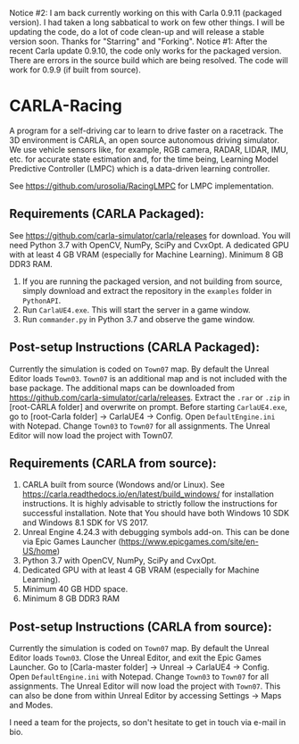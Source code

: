 Notice #2: I am back currently working on this with Carla 0.9.11 (packaged version). I had taken a  long sabbatical to work on few other things. I will be updating the code, do a lot of code clean-up and will release a stable version soon. Thanks for "Starring" and "Forking".
Notice #1: After the recent Carla update 0.9.10, the code only works for the packaged version. There are errors in the source build which are being resolved. The code will work for 0.9.9 (if built from source).

# CARLA-Racing

A program for a self-driving car to learn to drive faster on a racetrack. The 3D environment is CARLA, an open source autonomous driving simulator. We use vehicle sensors like, for example, RGB camera, RADAR, LIDAR, IMU, etc. for accurate state estimation and, for the time being, Learning Model Predictive Controller (LMPC) which is a data-driven learning controller.

See https://github.com/urosolia/RacingLMPC for LMPC implementation.

## Requirements (CARLA Packaged):
See https://github.com/carla-simulator/carla/releases for download.
You will need Python 3.7 with OpenCV, NumPy, SciPy and CvxOpt. A dedicated GPU with at least 4 GB VRAM (especially for Machine Learning). Minimum 8 GB DDR3 RAM.
1. If you are running the packaged version, and not building from source, simply download and extract the repository in the `examples` folder in `PythonAPI`.
2. Run `CarlaUE4.exe`. This will start the server in a game window.
3. Run `commander.py` in Python 3.7 and observe the game window.

## Post-setup Instructions (CARLA Packaged):
Currently the simulation is coded on `Town07` map. By default the Unreal Editor loads `Town03`. `Town07` is an additional map and is not included with the base package. The additional maps can be downloaded from https://github.com/carla-simulator/carla/releases. Extract the `.rar` or `.zip` in [root-CARLA folder] and overwrite on prompt. Before starting `CarlaUE4.exe`, go to [root-Carla folder] -> CarlaUE4 -> Config. Open `DefaultEngine.ini` with Notepad. Change `Town03` to `Town07` for all assignments. The Unreal Editor will now load the project with Town07.

## Requirements (CARLA from source):
1. CARLA built from source (Wondows and/or Linux). See https://carla.readthedocs.io/en/latest/build_windows/ for installation instructions. It is highly advisable to strictly follow the instructions for successful installation. Note that You should have both Windows 10 SDK and Windows 8.1 SDK for VS 2017.
2. Unreal Engine 4.24.3 with debugging symbols add-on. This can be done via Epic Games Launcher (https://www.epicgames.com/site/en-US/home)
3. Python 3.7 with OpenCV, NumPy, SciPy and CvxOpt.
4. Dedicated GPU with at least 4 GB VRAM (especially for Machine Learning).
5. Minimum 40 GB HDD space.
6. Minimum 8 GB DDR3 RAM

## Post-setup Instructions (CARLA from source):
Currently the simulation is coded on `Town07` map. By default the Unreal Editor loads `Town03`. Close the Unreal Editor, and exit the Epic Games Launcher. Go to [Carla-master folder] -> Unreal -> CarlaUE4 -> Config. Open `DefaultEngine.ini` with Notepad. Change `Town03` to `Town07` for all assignments. The Unreal Editor will now load the project with `Town07`. This can also be done from within Unreal Editor by accessing Settings -> Maps and Modes.

I need a team for the projects, so don't hesitate to get in touch via e-mail in bio.
